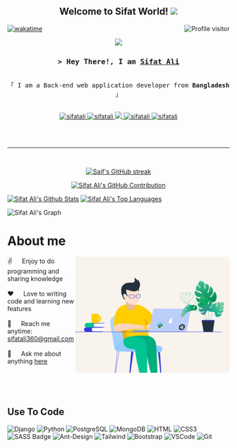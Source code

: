 
<h2 align="center">
  Welcome to Sifat World!
  <img src="https://media.giphy.com/media/hvRJCLFzcasrR4ia7z/giphy.gif" width="28">
</h2>

<a href="https://komarev.com/ghpvc/?username=sifat3105">
  <img align="right" src="https://komarev.com/ghpvc/?username=sifat3105&label=Visitors&color=0e75b6&style=flat" alt="Profile visitor" />
</a>


[![wakatime](https://wakatime.com/badge/user/76895c5c-4b18-46d1-bf52-6e7aeb353334/project/5eba3851-d1f5-4835-b17c-d3c80e136f87.svg)](https://wakatime.com/badge/user/76895c5c-4b18-46d1-bf52-6e7aeb353334/project/5eba3851-d1f5-4835-b17c-d3c80e136f87)

<p align="center">
  <a href="https://github.com/sifat3105"><img src="https://readme-typing-svg.herokuapp.com?font=Fira+Code&pause=1000&random=false&width=435&lines=Back+End+Developer+;1+year+of+coding+experience+;Always+learn+new+things+;self+thought+programmer+"></a>
</p>

 



<!-- Intro  -->
<h3 align="center">
        <samp>&gt; Hey There!, I am
                <b><a target="_blank" href="https://www.facebook.com/sifat.ali.3105">Sifat Ali</a></b>
        </samp>
</h3>


<p align="center"> 
  <samp>
    <br>
    「 I am a Back-end web application developer from <b>Bangladesh</b> 」
    <br>
    <br>
  </samp>
</p>

<p align="center">
 <a href="#" target="blank">
  <img src="https://img.shields.io/badge/Website-DC143C?style=for-the-badge&logo=medium&logoColor=white" alt="sifatali" />
 </a>
 <a href="https://www.linkedin.com/in/sifat-ali-163b24280/" target="_blank">
  <img src="https://img.shields.io/badge/LinkedIn-0077B5?style=for-the-badge&logo=linkedin&logoColor=white" alt="sifatali"/>
 </a>
 <!-- <a href="https://dev.to/alsiam" target="_blank">
  <img src="https://img.shields.io/badge/dev.to-0A0A0A?style=for-the-badge&logo=dev.to&logoColor=white" alt="alsiam" />
 </a> -->
 <a href="#" target="_blank">
  <img src="https://img.shields.io/badge/Twitter-1DA1F2?style=for-the-badge&logo=twitter&logoColor=white" />
 </a>
 <a href="https://www.instagram.com/sifat4072/" target="_blank">
  <img src="https://img.shields.io/badge/Instagram-fe4164?style=for-the-badge&logo=instagram&logoColor=white" alt="sifatali" />
 </a> 
 <a href="https://www.facebook.com/sifat.ali.3105" target="_blank">
  <img src="https://img.shields.io/badge/Facebook-20BEFF?&style=for-the-badge&logo=facebook&logoColor=white" alt="sifatali"  />
  </a> 
</p>
<br />

<br/>
<hr/>
<br/>

<p align="center">
  <a href="https://github.com/sifat3105">
    <img src="https://github-readme-streak-stats.herokuapp.com/?user=sifat3105&theme=radical&border=7F3FBF&background=0D1117" alt="Saif's GitHub streak"/>
  </a>
</p>

<p align="center">
  <a href="https://github.com/sifat3105">
    <img src="https://github-profile-summary-cards.vercel.app/api/cards/profile-details?username=sifat3105&theme=radical" alt="Sifat Ali's GitHub Contribution"/>
  </a>
</p>

<a> 
    <a href="https://github.com/sifat3105"><img alt="Sifat Ali's Github Stats" src="https://denvercoder1-github-readme-stats.vercel.app/api?username=sifat3105&show_icons=true&count_private=true&theme=react&border_color=7F3FBF&bg_color=0D1117&title_color=F85D7F&icon_color=F8D866" height="192px" width="49.5%"/></a>
  <a href="https://github.com/sifat3105"><img alt="Sifat Ali's Top Languages" src="https://denvercoder1-github-readme-stats.vercel.app/api/top-langs/?username=sifat3105&langs_count=8&layout=compact&theme=react&border_color=7F3FBF&bg_color=0D1117&title_color=F85D7F&icon_color=F8D866" height="192px" width="49.5%"/></a>
  <br/>
</a>


![Sifat Ali's Graph](https://github-readme-activity-graph.vercel.app/graph?username=sifat3105&custom_title=Al%20Siam's%20GitHub%20Activity%20Graph&bg_color=0D1117&color=7F3FBF&line=7F3FBF&point=7F3FBF&area_color=FFFFFF&title_color=FFFFFF&area=true)


<!-- About Section -->
 # About me
 
<p>
 <img align="right" width="350" src="python-2.gif" alt="Coding gif" />
  
 ✌️ &emsp; Enjoy to do programming and sharing knowledge <br/><br/>
 ❤️ &emsp; Love to writing code and learning new features<br/><br/>
 📧 &emsp; Reach me anytime: sifatali360@gmail.com<br/><br/>
 💬 &emsp; Ask me about anything [here](https://github.com/sifat3105)

</p>

<br/>
<br/>
<br/>

## Use To Code






![Django](https://img.shields.io/badge/Django-092E20?style=for-the-badge&logo=django&logoColor=white)
![Python](https://img.shields.io/badge/Python-3776AB?style=for-the-badge&logo=python&logoColor=white)
![PostgreSQL](https://img.shields.io/badge/PostgreSQL-4169E1?style=for-the-badge&logo=postgresql&logoColor=white)
![MongoDB](https://img.shields.io/badge/MongoDB-4EA94B?style=for-the-badge&logo=mongodb&logoColor=white)
![HTML](https://img.shields.io/badge/HTML5-E34F26?style=for-the-badge&logo=html5&logoColor=white)
![CSS3](https://img.shields.io/badge/CSS3-1572B6?style=for-the-badge&logo=css3&logoColor=white)
![SASS Badge](https://img.shields.io/badge/Sass-CC6699?style=for-the-badge&logo=sass&logoColor=white)
![Ant-Design](https://img.shields.io/badge/AntDesign-0170FE?style=for-the-badge&logo=antdesign&logoColor=white)
![Tailwind](https://img.shields.io/badge/Tailwind_CSS-092749?style=for-the-badge&logo=tailwindcss&logoColor=06B6D4&labelColor=000000)
![Bootstrap](https://img.shields.io/badge/Bootstrap-563D7C?style=for-the-badge&logo=bootstrap&logoColor=white)
![VSCode](https://img.shields.io/badge/Visual_Studio-0078d7?style=for-the-badge&logo=visual%20studio&logoColor=white)
![Git](https://img.shields.io/badge/Git-F05032?style=for-the-badge&logo=git&logoColor=white)

<br/>

<!-- ## Top Open Source -
[![iTasks](https://github-readme-stats.vercel.app/api/pin/?username=alsiam&repo=itasks&border_color=7F3FBF&bg_color=0D1117&title_color=C9D1D9&text_color=8B949E&icon_color=7F3FBF)](https://github.com/alsiam/itasks)
[![urFolio](https://github-readme-stats.vercel.app/api/pin/?username=alsiam&repo=urfolio&border_color=7F3FBF&bg_color=0D1117&title_color=C9D1D9&text_color=8B949E&icon_color=7F3FBF)](https://github.com/alsiam/urfolio)
[![Web Projects](https://github-readme-stats.vercel.app/api/pin/?username=alsiam&repo=web-projects&border_color=7F3FBF&bg_color=0D1117&title_color=C9D1D9&text_color=8B949E&icon_color=7F3FBF)](https://github.com/alsiam/web-projects)
[![Al Siam Readme](https://github-readme-stats.vercel.app/api/pin/?username=alsiam&repo=alsiam&border_color=7F3FBF&bg_color=0D1117&title_color=C9D1D9&text_color=8B949E&icon_color=7F3FBF)](https://github.com/alsiam/alsiam)

<p align="left">
  <a href="https://github.com/alsiam?tab=repositories" target="_blank"><img alt="All Repositories" title="All Repositories" src="https://img.shields.io/badge/-All%20Repos-2962FF?style=for-the-badge&logo=koding&logoColor=white"/></a>
</p> -->



